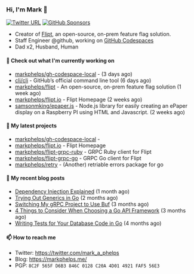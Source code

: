 ### Hi, I'm Mark 👋

[![Twitter URL](https://img.shields.io/twitter/url?label=Follow%20Me&url=https%3A%2F%2Ftwitter.com%2Fmark_a_phelps)](https://twitter.com/mark_a_phelps)
[![GitHub Sponsors](https://img.shields.io/github/sponsors/markphelps?logo=github&style=social)](https://github.com/sponsors/markphelps)

* Creator of [Flipt](https://github.com/markphelps/flipt), an open-source, on-prem feature flag solution.
* Staff Engineer @github, working on [GitHub Codespaces](https://github.com/features/codespaces)
* Dad x2, Husband, Human

#### 👷 Check out what I'm currently working on

- [markphelps/gh-codespace-local](https://github.com/markphelps/gh-codespace-local) -  (3 days ago)
- [cli/cli](https://github.com/cli/cli) - GitHub’s official command line tool (6 days ago)
- [markphelps/flipt](https://github.com/markphelps/flipt) - An open-source, on-prem feature flag solution (1 week ago)
- [markphelps/flipt.io](https://github.com/markphelps/flipt.io) - Flipt Homepage (2 weeks ago)
- [samsonmking/epaper.js](https://github.com/samsonmking/epaper.js) - Node.js library for easily creating an ePaper display on a Raspberry PI using HTML and Javascript. (2 weeks ago)

#### 🌱 My latest projects

- [markphelps/gh-codespace-local](https://github.com/markphelps/gh-codespace-local) - 
- [markphelps/flipt.io](https://github.com/markphelps/flipt.io) - Flipt Homepage
- [markphelps/flipt-grpc-ruby](https://github.com/markphelps/flipt-grpc-ruby) - GRPC Ruby client for Flipt
- [markphelps/flipt-grpc-go](https://github.com/markphelps/flipt-grpc-go) - GRPC Go client for Flipt
- [markphelps/retry](https://github.com/markphelps/retry) - (Another) retriable errors package for go

#### 📜 My recent blog posts

- [Dependency Injection Explained](https://markphelps.me/posts/dependency-injection-explained/) (1 month ago)
- [Trying Out Generics in Go](https://markphelps.me/posts/trying-out-generics-in-go/) (2 months ago)
- [Switching My gRPC Project to Use Buf](https://markphelps.me/posts/switching-my-grpc-project-to-use-buf/) (3 months ago)
- [4 Things to Consider When Choosing a Go API Framework](https://markphelps.me/posts/4-things-to-consider-when-choosing-a-go-api-framework/) (3 months ago)
- [Writing Tests for Your Database Code in Go](https://markphelps.me/posts/writing-tests-for-your-database-code-in-go/) (4 months ago)

#### 📫 How to reach me

- Twitter: https://twitter.com/mark_a_phelps
- Blog: https://markphelps.me/
- PGP: `8C2F 565F D6B3 846C 0128 C20A 4D01 4921 FAF5 56E3`
